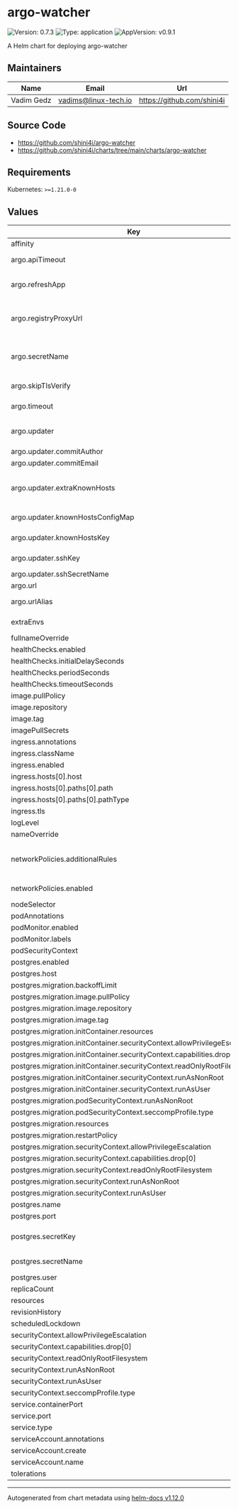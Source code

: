 # argo-watcher

![Version: 0.7.3](https://img.shields.io/badge/Version-0.7.3-informational?style=flat-square) ![Type: application](https://img.shields.io/badge/Type-application-informational?style=flat-square) ![AppVersion: v0.9.1](https://img.shields.io/badge/AppVersion-v0.9.1-informational?style=flat-square)

A Helm chart for deploying argo-watcher

## Maintainers

| Name | Email | Url |
| ---- | ------ | --- |
| Vadim Gedz | <vadims@linux-tech.io> | <https://github.com/shini4i> |

## Source Code

* <https://github.com/shini4i/argo-watcher>
* <https://github.com/shini4i/charts/tree/main/charts/argo-watcher>

## Requirements

Kubernetes: `>=1.21.0-0`

## Values

| Key | Type | Default | Description |
|-----|------|---------|-------------|
| affinity | object | `{}` |  |
| argo.apiTimeout | int | `60` | How long to wait for argocd api to respond |
| argo.refreshApp | bool | `true` | If argo-watcher should refresh app during check to make ArgoCD detect changes faster |
| argo.registryProxyUrl | string | `""` | argo-watcher will assume that image can be mutated and will use this value while checking app status |
| argo.secretName | string | `""` | Pre-created secret with ARGO_TOKEN variable and optional ARGO_WATCHER_DEPLOY_TOKEN |
| argo.skipTlsVerify | bool | `false` | If ssl verification should be skipped |
| argo.timeout | int | `300` | How long to wait for deployment to be finished |
| argo.updater | object | `{"commitAuthor":"argo-watcher","commitEmail":"argo-watcher@example.com","extraKnownHosts":[],"knownHostsConfigMap":"","knownHostsKey":"ssh_known_hosts","sshKey":"sshPrivateKey","sshSecretName":""}` | Configuration for argo image updater logic replacement (optional) |
| argo.updater.commitAuthor | string | `"argo-watcher"` | User to use for git operations |
| argo.updater.commitEmail | string | `"argo-watcher@example.com"` | Email to use for git operations |
| argo.updater.extraKnownHosts | list | `[]` | Extra known hosts to add to ssh config, will be skipped if knownHostsConfigMap is set (optional) |
| argo.updater.knownHostsConfigMap | string | `""` | Known hosts configmap override (optional) |
| argo.updater.knownHostsKey | string | `"ssh_known_hosts"` | Known hosts configmap key (optional) |
| argo.updater.sshKey | string | `"sshPrivateKey"` | Key to mount from sshSecretName |
| argo.updater.sshSecretName | string | `""` | Pre-created secret with ssh key |
| argo.url | string | `"https://argocd.example.com"` |  |
| argo.urlAlias | string | `""` | An alias that will be used to generate url for ArgoCD app |
| extraEnvs | list | `[]` | Additional environment variables to add to the container |
| fullnameOverride | string | `""` |  |
| healthChecks.enabled | bool | `true` |  |
| healthChecks.initialDelaySeconds | int | `5` |  |
| healthChecks.periodSeconds | int | `30` |  |
| healthChecks.timeoutSeconds | int | `5` |  |
| image.pullPolicy | string | `"IfNotPresent"` |  |
| image.repository | string | `"ghcr.io/shini4i/argo-watcher"` |  |
| image.tag | string | `""` |  |
| imagePullSecrets | list | `[]` |  |
| ingress.annotations | object | `{}` |  |
| ingress.className | string | `""` |  |
| ingress.enabled | bool | `false` |  |
| ingress.hosts[0].host | string | `"chart-example.local"` |  |
| ingress.hosts[0].paths[0].path | string | `"/"` |  |
| ingress.hosts[0].paths[0].pathType | string | `"ImplementationSpecific"` |  |
| ingress.tls | list | `[]` |  |
| logLevel | string | `"info"` |  |
| nameOverride | string | `""` |  |
| networkPolicies.additionalRules | list | `[]` | additional ingress rules to add to the network policy (access will be granted to .Values.service.containerPort) |
| networkPolicies.enabled | bool | `false` | If network policies should be created |
| nodeSelector | object | `{}` |  |
| podAnnotations | object | `{}` |  |
| podMonitor.enabled | bool | `false` |  |
| podMonitor.labels | object | `{}` |  |
| podSecurityContext | object | `{}` |  |
| postgres.enabled | bool | `false` | Sets STATE_TYPE to postgres |
| postgres.host | string | `""` |  |
| postgres.migration.backoffLimit | int | `5` |  |
| postgres.migration.image.pullPolicy | string | `"IfNotPresent"` |  |
| postgres.migration.image.repository | string | `"migrate/migrate"` |  |
| postgres.migration.image.tag | string | `"v4.17.0"` |  |
| postgres.migration.initContainer.resources | object | `{}` |  |
| postgres.migration.initContainer.securityContext.allowPrivilegeEscalation | bool | `false` |  |
| postgres.migration.initContainer.securityContext.capabilities.drop[0] | string | `"ALL"` |  |
| postgres.migration.initContainer.securityContext.readOnlyRootFilesystem | bool | `true` |  |
| postgres.migration.initContainer.securityContext.runAsNonRoot | bool | `true` |  |
| postgres.migration.initContainer.securityContext.runAsUser | int | `1000` |  |
| postgres.migration.podSecurityContext.runAsNonRoot | bool | `true` |  |
| postgres.migration.podSecurityContext.seccompProfile.type | string | `"RuntimeDefault"` |  |
| postgres.migration.resources | object | `{}` |  |
| postgres.migration.restartPolicy | string | `"OnFailure"` |  |
| postgres.migration.securityContext.allowPrivilegeEscalation | bool | `false` |  |
| postgres.migration.securityContext.capabilities.drop[0] | string | `"ALL"` |  |
| postgres.migration.securityContext.readOnlyRootFilesystem | bool | `true` |  |
| postgres.migration.securityContext.runAsNonRoot | bool | `true` |  |
| postgres.migration.securityContext.runAsUser | int | `1000` |  |
| postgres.name | string | `""` |  |
| postgres.port | int | `5432` |  |
| postgres.secretKey | string | `""` | Support for an optional key override (this specific key would be exposed to DB_PASSWORD) |
| postgres.secretName | string | `""` | Pre-created secret with DB_PASSWORD variable |
| postgres.user | string | `""` |  |
| replicaCount | int | `1` |  |
| resources | object | `{}` |  |
| revisionHistory | int | `1` |  |
| scheduledLockdown | list | `[]` | Schedule lockdown configuration |
| securityContext.allowPrivilegeEscalation | bool | `false` |  |
| securityContext.capabilities.drop[0] | string | `"ALL"` |  |
| securityContext.readOnlyRootFilesystem | bool | `true` |  |
| securityContext.runAsNonRoot | bool | `true` |  |
| securityContext.runAsUser | int | `1000` |  |
| securityContext.seccompProfile.type | string | `"RuntimeDefault"` |  |
| service.containerPort | int | `8080` |  |
| service.port | int | `80` |  |
| service.type | string | `"ClusterIP"` |  |
| serviceAccount.annotations | object | `{}` |  |
| serviceAccount.create | bool | `true` |  |
| serviceAccount.name | string | `""` |  |
| tolerations | list | `[]` |  |

----------------------------------------------
Autogenerated from chart metadata using [helm-docs v1.12.0](https://github.com/norwoodj/helm-docs/releases/v1.12.0)
